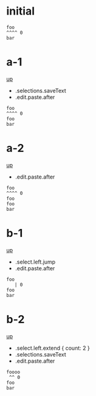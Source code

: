 # initial

```
foo
^^^^ 0
bar
```

# a-1
[up](#initial)

- .selections.saveText
- .edit.paste.after

```
foo
^^^^ 0
foo
bar
```

# a-2
[up](#a-1)

- .edit.paste.after

```
foo
^^^^ 0
foo
foo
bar
```

# b-1
[up](#initial)

- .select.left.jump
- .edit.paste.after

```
foo
   | 0
foo
bar
```

# b-2
[up](#b-1)

- .select.left.extend { count: 2 }
- .selections.saveText
- .edit.paste.after

```
foooo
 ^^ 0
foo
bar
```
